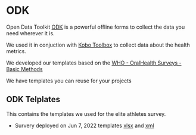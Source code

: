 # ODK 

Open Data Toolkit [ODK](https://getodk.org/) is a powerful offline forms to collect the data you need wherever it is.

We used it in conjuction with [Kobo Toolbox](https://www.kobotoolbox.org/) to collect data about the health metrics.

We developed our templates based on the [WHO - OralHealth Surveys - Basic Methods](http://apps.who.int/iris/bitstream/handle/10665/97035/9789241548649_eng.pdf;jsessionid=9D80F63471B9C335CF359381553DF0F2?sequence=)

We have templates you can reuse for your projects

## ODK Telplates

This contains the templates we used for the elite athletes survey.

- Survery deployed on Jun 7, 2022 templates [xlsx](ahP9qxiHtZoJrVaKw8Pqte.xlsx) and [xml](ahP9qxiHtZoJrVaKw8Pqte.xml)

